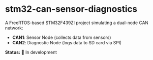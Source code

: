 # stm32-can-sensor-diagnostics

A FreeRTOS-based STM32F439ZI project simulating a dual-node CAN network:
- **CAN1**: Sensor Node (collects data from sensors)
- **CAN2**: Diagnostic Node (logs data to SD card via SPI)

**Status:** 🚧 In development



